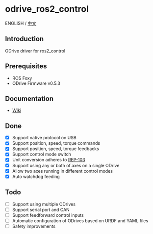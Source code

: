 # odrive_ros2_control
ENGLISH / [中文](<README_CN.md>)
## Introduction
ODrive driver for ros2_control
## Prerequisites
* ROS Foxy
* ODrive Firmware v0.5.3
## Documentation
- [Wiki](https://github.com/Factor-Robotics/odrive_ros2_control/wiki/Documentation)
## Done
- [x] Support native protocol on USB
- [x] Support position, speed, torque commands
- [x] Support position, speed, torque feedbacks
- [x] Support control mode switch
- [x] Unit conversion adheres to [REP-103](<https://www.ros.org/reps/rep-0103.html>)
- [x] Support using any or both of axes on a single ODrive
- [x] Allow two axes running in different control modes
- [x] Auto watchdog feeding
## Todo
- [ ] Support using multiple ODrives
- [ ] Support serial port and CAN
- [ ] Support feedforward control inputs
- [ ] Automatic configuration of ODrives based on URDF and YAML files
- [ ] Safety improvements
